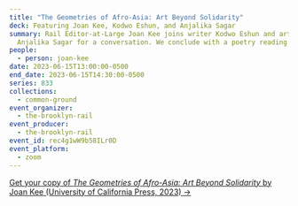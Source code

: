 ```yaml
---
title: "The Geometries of Afro-Asia: Art Beyond Solidarity"
deck: Featuring Joan Kee, Kodwo Eshun, and Anjalika Sagar
summary: Rail Editor-at-Large Joan Kee joins writer Kodwo Eshun and artist
  Anjalika Sagar for a conversation. We conclude with a poetry reading.
people:
  - person: joan-kee
date: 2023-06-15T13:00:00-0500
end_date: 2023-06-15T14:30:00-0500
series: 833
collections:
  - common-ground
event_organizer:
  - the-brooklyn-rail
event_producer:
  - the-brooklyn-rail
event_id: rec4g1wW9b58ILr0D
event_platform:
  - zoom
---
```

[G﻿et your copy of *The Geometries of Afro-Asia: Art Beyond Solidarity* by Joan Kee (University of California Press, 2023) →](https://www.ucpress.edu/book/9780520392458/the-geometries-of-afro-asia)